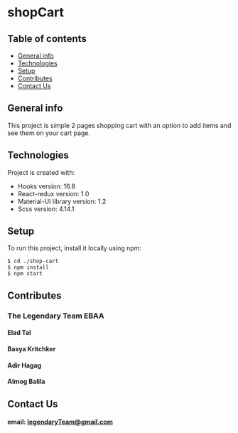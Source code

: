 # shopCart
## Table of contents
* [General info](#general-info)
* [Technologies](#technologies)
* [Setup](#setup)
* [Contributes](#contributes)
* [Contact Us](#contact)

## General info
This project is simple 2 pages shopping cart with an option to add items and see them on your cart page.
	
## Technologies
Project is created with:
* Hooks version: 16.8
* React-redux version: 1.0
* Material-UI library version: 1.2
* Scss version: 4.14.1
	
## Setup
To run this project, install it locally using npm:

```
$ cd ./shop-cart
$ npm install
$ npm start
```
## Contributes
### The Legendary Team EBAA
#### Elad Tal
#### Basya Kritchker
#### Adir Hagag
#### Almog Balila

## Contact Us
#### email: legendaryTeam@gmail.com
